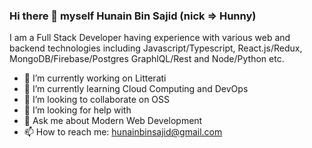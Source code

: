 ### Hi there 👋 myself Hunain Bin Sajid (nick => Hunny)

I am a Full Stack Developer having experience with various web and backend technologies including Javascript/Typescript, React.js/Redux, MongoDB/Firebase/Postgres GraphlQL/Rest and Node/Python etc.

-   🔭 I’m currently working on Litterati
-   🌱 I’m currently learning Cloud Computing and DevOps
-   👯 I’m looking to collaborate on OSS
-   🤔 I’m looking for help with
-   💬 Ask me about Modern Web Development
-   📫 How to reach me: hunainbinsajid@gmail.com
